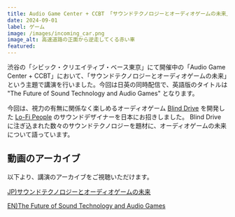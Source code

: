 ```yaml
---
title: Audio Game Center + CCBT 「サウンドテクノロジーとオーディオゲームの未来」 にて講演を行いました
date: 2024-09-01
label: ゲーム
image: /images/incoming_car.png
image_alt: 高速道路の正面から逆走してくる赤い車
featured:
---
```


渋谷の「シビック・クリエイティブ・ベース東京」にて開催中の「Audio Game Center + CCBT」において、「サウンドテクノロジーとオーディオゲームの未来」という主題で講演を行いました。今回は日英の同時配信で、英語版のタイトルは "The Future of Sound Technology and Audio Games" となります。

今回は、視力の有無に関係なく楽しめるオーディオゲーム [Blind Drive](https://store.steampowered.com/app/1300600/Blind_Drive/?l=japanese) を開発した [Lo-Fi People](https://www.facebook.com/lofipeople/) のサウンドデザイナーを日本にお招きしました。 Blind Drive に注ぎ込まれた数々のサウンドテクノロジーを題材に、オーディオゲームの未来について語っています。

## 動画のアーカイブ

以下より、講演のアーカイブをご視聴いただけます。

[JP)サウンドテクノロジーとオーディオゲームの未来](https://www.youtube.com/watch?v=m4vRzbl5Tng)

[EN)The Future of Sound Technology and Audio Games](https://www.youtube.com/watch?v=P_eVMfDBeys)
